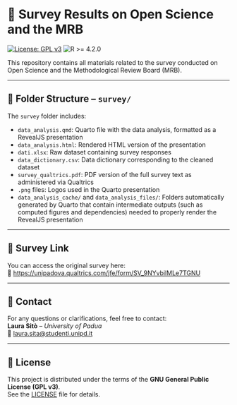 # 🧪 Survey Results on Open Science and the MRB

[![License: GPL v3](https://img.shields.io/badge/License-GPLv3-blue.svg)](LICENSE)
![R >= 4.2.0](https://img.shields.io/badge/R-%3E%3D%204.2.0-blue)

This repository contains all materials related to the survey conducted on Open Science and the Methodological Review Board (MRB).

---

## 📁 Folder Structure – `survey/`

The `survey` folder includes:

- `data_analysis.qmd`: Quarto file with the data analysis, formatted as a RevealJS presentation  
- `data_analysis.html`: Rendered HTML version of the presentation  
- `dati.xlsx`: Raw dataset containing survey responses  
- `data_dictionary.csv`: Data dictionary corresponding to the cleaned dataset  
- `survey_qualtrics.pdf`: PDF version of the full survey text as administered via Qualtrics  
- `.png` files: Logos used in the Quarto presentation  
- `data_analysis_cache/` and `data_analysis_files/`: Folders automatically generated by Quarto that contain intermediate outputs (such as computed figures and dependencies) needed to properly render the RevealJS presentation

---

## 📝 Survey Link

You can access the original survey here:  
🔗 https://unipadova.qualtrics.com/jfe/form/SV_9NYvbilMLe7TGNU

---

## 👤 Contact

For any questions or clarifications, feel free to contact:  
**Laura Sitò** – _University of Padua_  
📧 laura.sita@studenti.unipd.it

---

## 📜 License

This project is distributed under the terms of the **GNU General Public License (GPL v3)**.  
See the [LICENSE](LICENSE) file for details.
